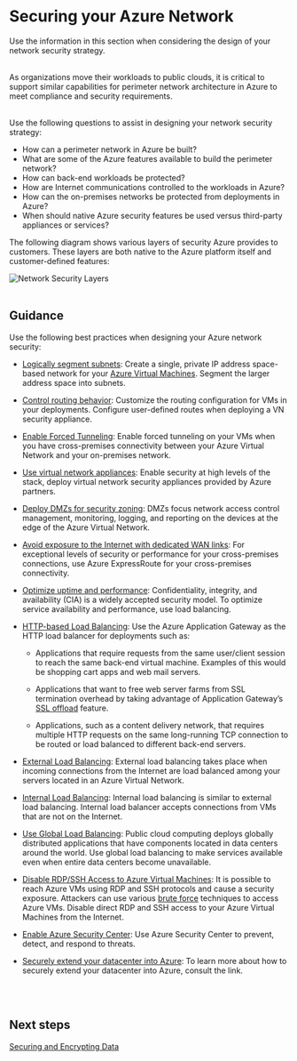 # Securing your Azure Network
Use the information in this section when considering the design of your network security strategy.
<br />
<br />

As organizations move their workloads to public clouds, it is critical to support similar capabilities for perimeter network architecture in Azure to meet compliance and security requirements. 
<br />
<br />

Use the following questions to assist in designing your network security strategy: 
 
- How can a perimeter network in Azure be built? 
- What are some of the Azure features available to build the perimeter network? 
- How can back-end workloads be protected? 
- How are Internet communications controlled to the workloads in Azure? 
- How can the on-premises networks be protected from deployments in Azure? 
- When should native Azure security features be used versus third-party appliances or services? 

The following diagram shows various layers of security Azure provides to customers. These layers are both native to the Azure platform itself and customer-defined features: 

![Network Security Layers](https://github.com/nmcgregor/Azure-Security/blob/master/images/NetworkSecurityLayers.png)
<br />
<br />

## Guidance 
Use the following best practices when designing your Azure network security: 

- [Logically segment subnets](https://docs.microsoft.com/en-us/azure/security/azure-security-network-security-best-practices#logically-segment-subnets):  Create a single, private IP address space-based network for your [Azure Virtual Machines](https://azure.microsoft.com/services/virtual-machines/). Segment the larger address space into subnets.  

- [Control routing behavior](https://docs.microsoft.com/en-us/azure/security/azure-security-network-security-best-practices#control-routing-behavior):  Customize the routing configuration for VMs in your deployments. Configure user-defined routes when deploying a VN security appliance. 

- [Enable Forced Tunneling](https://docs.microsoft.com/en-us/azure/security/azure-security-network-security-best-practices#enable-forced-tunneling):  Enable forced tunneling on your VMs when you have cross-premises connectivity between your Azure Virtual Network and your on-premises network.  

- [Use virtual network appliances](https://docs.microsoft.com/en-us/azure/security/azure-security-network-security-best-practices#use-virtual-network-appliances):   Enable security at high levels of the stack, deploy virtual network security appliances provided by Azure partners. 

- [Deploy DMZs for security zoning](https://docs.microsoft.com/en-us/azure/security/azure-security-network-security-best-practices#deploy-dmzs-for-security-zoning): DMZs focus network access control management, monitoring, logging, and reporting on the devices at the edge of the Azure Virtual Network.  

- [Avoid exposure to the Internet with dedicated WAN links](https://docs.microsoft.com/en-us/azure/security/azure-security-network-security-best-practices#avoid-exposure-to-the-internet-with-dedicated-wan-links):  For exceptional levels of security or performance for your cross-premises connections, use Azure ExpressRoute for your cross-premises connectivity.   

- [Optimize uptime and performance](https://docs.microsoft.com/en-us/azure/security/azure-security-network-security-best-practices#optimize-uptime-and-performance):  Confidentiality, integrity, and availability (CIA) is a widely accepted security model. To optimize service availability and performance, use load balancing.

- [HTTP-based Load Balancing](https://docs.microsoft.com/en-us/azure/security/azure-security-network-security-best-practices#http-based-load-balancing):  Use the Azure Application Gateway as the HTTP load balancer for deployments such as: 

  - Applications that require requests from the same user/client session to reach the same back-end virtual machine. Examples of this would be shopping cart apps and web mail servers. 

  - Applications that want to free web server farms from SSL termination overhead by taking advantage of Application Gateway’s [SSL offload](https://f5.com/glossary/ssl-offloading) feature. 


  - Applications, such as a content delivery network, that requires multiple HTTP requests on the same long-running TCP connection to be routed or load balanced to different back-end servers. 


- [External Load Balancing](https://docs.microsoft.com/en-us/azure/security/azure-security-network-security-best-practices#external-load-balancing):  External load balancing takes place when incoming connections from the Internet are load balanced among your servers located in an Azure Virtual Network.  

- [Internal Load Balancing](https://docs.microsoft.com/en-us/azure/security/azure-security-network-security-best-practices#internal-load-balancing):  Internal load balancing is similar to external load balancing. Internal load balancer accepts connections from VMs that are not on the Internet.   

- [Use Global Load Balancing](https://docs.microsoft.com/en-us/azure/security/azure-security-network-security-best-practices#use-global-load-balancing):  Public cloud computing deploys globally distributed applications that have components located in data centers around the world. Use global load balancing to make services available even when entire data centers become unavailable. 

- [Disable RDP/SSH Access to Azure Virtual Machines](https://docs.microsoft.com/en-us/azure/security/azure-security-network-security-best-practices#disable-rdpssh-access-to-azure-virtual-machines):  It is possible to reach Azure VMs using RDP and SSH protocols and cause a security exposure. Attackers can use various [brute force](https://en.wikipedia.org/wiki/Brute-force_attack) techniques to access Azure VMs. Disable direct RDP and SSH access to your Azure Virtual Machines from the Internet.  
 
- [Enable Azure Security Center](https://en.wikipedia.org/wiki/Brute-force_attack):  Use Azure Security Center to prevent, detect, and respond to threats.  
 
- [Securely extend your datacenter into Azure](https://docs.microsoft.com/en-us/azure/security/azure-security-network-security-best-practices#securely-extend-your-datacenter-into-azure): To learn more about how to securely extend your datacenter into Azure, consult the link. 
<br />
<br />

## Next steps 
[Securing and Encrypting Data](3.4-Securing-and-Encrypting-Data.md)
